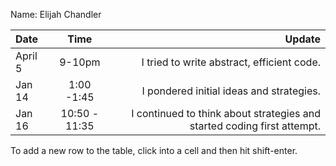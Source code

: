 Name: Elijah Chandler

| Date    |     Time      |                                                                  Update |
|:--------|:-------------:|------------------------------------------------------------------------:|
| April 5 |    9-10pm     |                              I tried to write abstract, efficient code. |
| Jan 14  |  1:00 -1:45   |                                I pondered initial ideas and strategies. |
| Jan 16  | 10:50 - 11:35 | I continued to think about strategies and started coding first attempt. |


To add a new row to the table, click into a cell and then hit shift-enter.